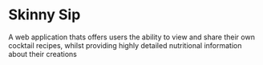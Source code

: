# Skinny Sip
A web application thats offers users the ability to view and share their own cocktail recipes, whilst providing highly detailed nutritional information about their creations
